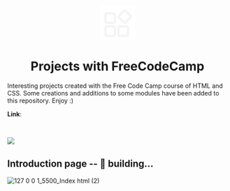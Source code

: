 <div align="center">
  <img width="80px" src="/assets/img/icons8-aplicativos-96.png" alt="icon">

  # Projects with FreeCodeCamp
  
</div>

Interesting projects created with the Free Code Camp course of HTML and CSS. Some creations and additions to some modules have been added to this repository. Enjoy :)
<p><b>Link</b>: <a></a></p>
<br>

[![](https://visitcount.itsvg.in/api?id=Projects-with-FreeCodeCamp&icon=0&color=0)](https://visitcount.itsvg.in)

## Introduction page -- 🚧 building...

![127 0 0 1_5500_Index html (2)](https://github.com/user-attachments/assets/6b203aac-96de-4464-92b9-f9733d027c9b)
